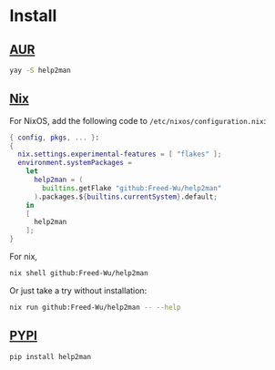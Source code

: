 # Install

## [AUR](https://aur.archlinux.org/packages/help2man)

```sh
yay -S help2man
```

## [Nix](https://nixos.org)

For NixOS, add the following code to `/etc/nixos/configuration.nix`:

```nix
{ config, pkgs, ... }:
{
  nix.settings.experimental-features = [ "flakes" ];
  environment.systemPackages =
    let
      help2man = (
        builtins.getFlake "github:Freed-Wu/help2man"
      ).packages.${builtins.currentSystem}.default;
    in
    [
      help2man
    ];
}
```

For nix,

```sh
nix shell github:Freed-Wu/help2man
```

Or just take a try without installation:

```sh
nix run github:Freed-Wu/help2man -- --help
```

## [PYPI](https://pypi.org/project/help2man)

```sh
pip install help2man
```
